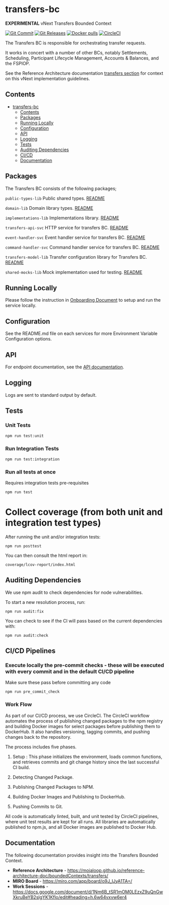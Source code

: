 # transfers-bc
**EXPERIMENTAL** vNext Transfers Bounded Context


[![Git Commit](https://img.shields.io/github/last-commit/mojaloop/transfers-bc.svg?style=flat)](https://github.com/mojaloop/transfers-bc/commits/master)
[![Git Releases](https://img.shields.io/github/release/mojaloop/transfers-bc.svg?style=flat)](https://github.com/mojaloop/transfers-bc/releases)
[![Docker pulls](https://img.shields.io/docker/pulls/mojaloop/transfers-bc.svg?style=flat)](https://hub.docker.com/r/mojaloop/transfers-bc)
[![CircleCI](https://circleci.com/gh/mojaloop/transfers-bc.svg?style=svg)](https://circleci.com/gh/mojaloop/transfers-bc)

The Transfers BC is responsible for orchestrating transfer requests. 

It works in concert with a number of other BCs, notably Settlements, Scheduling, Participant Lifecycle Management, Accounts & Balances, and the FSPIOP.

See the Reference Architecture documentation [transfers section](https://mojaloop.github.io/reference-architecture-doc/boundedContexts/transfers/) for context on this vNext implementation guidelines. 

## Contents
- [transfers-bc](#transfers-bc)
  - [Contents](#contents)
  - [Packages](#packages)
  - [Running Locally](#running-locally)
  - [Configuration](#configuration)
  - [API](#api)
  - [Logging](#logging)
  - [Tests](#tests)
  - [Auditing Dependencies](#auditing-dependencies)
  - [CI/CD](#cicd-pipelines)
  - [Documentation](#documentation)

## Packages
The Transfers BC consists of the following packages;

`public-types-lib`
Public shared types.
[README](./packages/public-types-lib/README.md)

`domain-lib`
Domain library types.
[README](./packages/domain-lib/README.md)

`implementations-lib`
Implementations library.
[README](./packages/implementations-lib/README.md)

`transfers-api-svc`
HTTP service for transfers BC.
[README](packages/transfers-api-svc/README.md)

`event-handler-svc`
Event handler service for transfers BC.
[README](packages/event-handler-svc/README.md)

`command-handler-svc`
Command handler service for transfers BC.
[README](packages/command-handler-svc/README.md)

`transfers-model-lib`
Transfer configuration library for Transfers BC.
[README](./packages/transfers-config-lib/README.md)

`shared-mocks-lib`
Mock implementation used for testing.
[README](./packages/shared-mocks-lib/README.md)

## Running Locally

Please follow the instruction in [Onboarding Document](Onboarding.md) to setup and run the service locally.

## Configuration

See the README.md file on each services for more Environment Variable Configuration options.

## API

For endpoint documentation, see the [API documentation](https://docs.mojaloop.io/api/fspiop/v1.1/api-definition.html#api-resource-transfers).

## Logging

Logs are sent to standard output by default.

## Tests

### Unit Tests

```bash
npm run test:unit
```

### Run Integration Tests

```shell
npm run test:integration
```

### Run all tests at once
Requires integration tests pre-requisites
```shell
npm run test
```

# Collect coverage (from both unit and integration test types)

After running the unit and/or integration tests: 

```shell
npm run posttest
```

You can then consult the html report in:

```shell
coverage/lcov-report/index.html
```

## Auditing Dependencies
We use npm audit to check dependencies for node vulnerabilities. 

To start a new resolution process, run:
```
npm run audit:fix
``` 

You can check to see if the CI will pass based on the current dependencies with:

```
npm run audit:check
```

## CI/CD Pipelines

### Execute locally the pre-commit checks - these will be executed with every commit and in the default CI/CD pipeline 

Make sure these pass before committing any code
```
npm run pre_commit_check
```

### Work Flow 

 As part of our CI/CD process, we use CircleCI. The CircleCI workflow automates the process of publishing changed packages to the npm registry and building Docker images for select packages before publishing them to DockerHub. It also handles versioning, tagging commits, and pushing changes back to the repository.

The process includes five phases. 
1. Setup : This phase initializes the environment, loads common functions, and retrieves commits and git change history since the last successful CI build.

2. Detecting Changed Package.

3. Publishing Changed Packages to NPM.

4. Building Docker Images and Publishing to DockerHub.

5. Pushing Commits to Git.

 All code is automatically linted, built, and unit tested by CircleCI pipelines, where unit test results are kept for all runs. All libraries are automatically published to npm.js, and all Docker images are published to Docker Hub.

 ## Documentation
The following documentation provides insight into the Transfers Bounded Context.

- **Reference Architecture** - https://mojaloop.github.io/reference-architecture-doc/boundedContexts/transfers/
- **MIRO Board** - https://miro.com/app/board/o9J_lJyA1TA=/
- **Work Sessions** - https://docs.google.com/document/d/1Nm6B_tSR1mOM0LEzxZ9uQnGwXkruBeYB2slgYK1Kflo/edit#heading=h.6w64vxvw6er4
